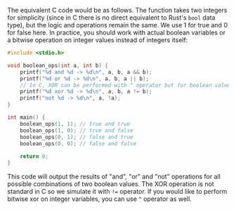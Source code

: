 The equivalent C code would be as follows. The function takes two integers for simplicity (since in C there is no direct equivalent to Rust's `bool` data type), but the logic and operations remain the same. We use 1 for true and 0 for false here. In practice, you should work with actual boolean variables or a bitwise operation on integer values instead of integers itself:
```c
#include <stdio.h>

void boolean_ops(int a, int b) {
    printf("%d and %d -> %d\n", a, b, a && b);
    printf("%d or %d -> %d\n", a, b, a || b);
    // In C, XOR can be performed with ^ operator but for boolean values we often use != (not equals)
    printf("%d xor %d -> %d\n", a, b, a != b); 
    printf("not %d -> %d\n", a, !a);
}

int main() {
    boolean_ops(1, 1); // true and true 
    boolean_ops(1, 0); // true and false
    boolean_ops(0, 1); // false and true
    boolean_ops(0, 0); // false and false
    
    return 0;
}
```
This code will output the results of "and", "or" and "not" operations for all possible combinations of two boolean values. The XOR operation is not standard in C so we simulate it with `!=` operator. If you would like to perform bitwise xor on integer variables, you can use `^` operator as well.

